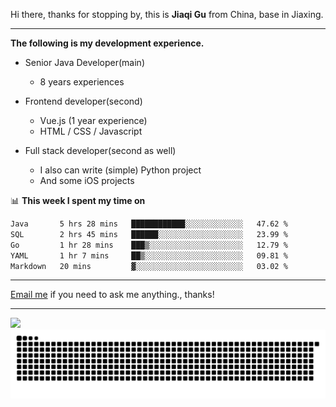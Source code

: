 Hi there, thanks for stopping by, this is **Jiaqi Gu** from China, base in Jiaxing.

---

**The following is my development experience.**

- Senior Java Developer(main)
  - 8 years experiences

- Frontend developer(second)
  - Vue.js (1 year experience)
  - HTML / CSS / Javascript
  
- Full stack developer(second as well)
  - I also can write (simple) Python project
  - And some iOS projects

📊 **This week I spent my time on**
<!--START_SECTION:waka-->

```txt
Java       5 hrs 28 mins   ████████████░░░░░░░░░░░░░   47.62 %
SQL        2 hrs 45 mins   ██████░░░░░░░░░░░░░░░░░░░   23.99 %
Go         1 hr 28 mins    ███▒░░░░░░░░░░░░░░░░░░░░░   12.79 %
YAML       1 hr 7 mins     ██▒░░░░░░░░░░░░░░░░░░░░░░   09.81 %
Markdown   20 mins         ▓░░░░░░░░░░░░░░░░░░░░░░░░   03.02 %
```

<!--END_SECTION:waka-->

---

[Email me](mailto:htk2klwgr@mozmail.com?subject=Hiring_from_GitHub) if you need to ask me anything., thanks!

---

![]( https://visitor-badge.glitch.me/badge?page_id=githubgujiaqi)
![]( https://github.com/droid-Q/droid-Q/raw/output/github-contribution-grid-snake.svg#gh-dark-mode-only)
